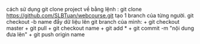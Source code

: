 cách sử dụng git
clone project về bằng lệnh : git clone https://github.com/SLBTuan/webcourse.git
tạo 1 branch của từng người. git checkout -b name
đẩy dữ liệu lên git branch của mình:
	+ git checkout master
	+ git pull
	+ git checkout name
	+ git add *
	+ git commit -m "nội dung đưa lên"
	+ git push origin name
	
